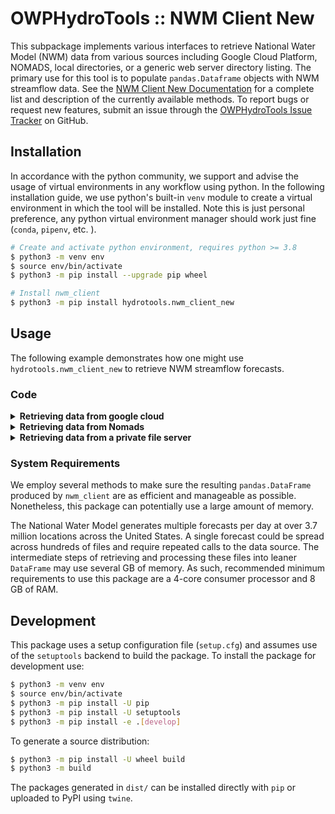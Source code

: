 # OWPHydroTools :: NWM Client New

This subpackage implements various interfaces to retrieve National Water Model (NWM) data from various sources including Google Cloud Platform, NOMADS, local directories, or a generic web server directory listing. The primary use for this tool is to populate `pandas.Dataframe` objects with NWM streamflow data. See the [NWM Client New Documentation](https://noaa-owp.github.io/hydrotools/hydrotools.nwm_client_new.html) for a complete list and description of the currently available methods. To report bugs or request new features, submit an issue through the [OWPHydroTools Issue Tracker](https://github.com/NOAA-OWP/hydrotools/issues) on GitHub.

## Installation

In accordance with the python community, we support and advise the usage of virtual
environments in any workflow using python. In the following installation guide, we
use python's built-in `venv` module to create a virtual environment in which the
tool will be installed. Note this is just personal preference, any python virtual
environment manager should work just fine (`conda`, `pipenv`, etc. ).

```bash
# Create and activate python environment, requires python >= 3.8
$ python3 -m venv env
$ source env/bin/activate
$ python3 -m pip install --upgrade pip wheel

# Install nwm_client
$ python3 -m pip install hydrotools.nwm_client_new
```

## Usage

The following example demonstrates how one might use `hydrotools.nwm_client_new` to retrieve NWM streamflow forecasts.

### Code

<details><summary><b>Retrieving data from google cloud</b></summary>

```python
# Import the NWM Client
from hydrotools.nwm_client_new.NWMFileClient import NWMFileClient

# Instantiate model data client
#  By default, NWM values are in SI units
#  If you prefer US standard units, nwm_client can return
#  values in US standard units by setting the unit_system parameter 
#  to "US".
# model_data_client = NWMFileClient(unit_system="US")
model_data_client = NWMFileClient()

# Retrieve forecast data
forecast_data = model_data_client.get(
    configurations = ["short_range"],
    reference_times = ["20210101T01Z"],
    nwm_feature_ids = [724696]
    )

# Look at the data
print(forecast_data.head())
```
### Example output
```console
       reference_time  nwm_feature_id          value_time      value measurement_unit variable_name configuration usgs_site_code
0 2021-01-01 01:00:00          724696 2021-01-01 02:00:00  56.340000           m3 s-1    streamflow   short_range       01013500
1 2021-01-01 01:00:00          724696 2021-01-01 17:00:00  56.090000           m3 s-1    streamflow   short_range       01013500
2 2021-01-01 01:00:00          724696 2021-01-01 16:00:00  56.119999           m3 s-1    streamflow   short_range       01013500
3 2021-01-01 01:00:00          724696 2021-01-01 15:00:00  56.149998           m3 s-1    streamflow   short_range       01013500
4 2021-01-01 01:00:00          724696 2021-01-01 14:00:00  56.180000           m3 s-1    streamflow   short_range       01013500
```

</details>

<details><summary><b>Retrieving data from Nomads</b></summary>

```python
# Import the NWM Client
from hydrotools.nwm_client_new.NWMFileClient import NWMFileClient
from hydrotools.nwm_client_new.HTTPFileCatalog import HTTPFileCatalog
import pandas as pd

# Instantiate model data client
catalog = HTTPFileCatalog("https://nomads.ncep.noaa.gov/pub/data/nccf/com/nwm/prod/")
model_data_client = NWMFileClient(catalog=catalog)

# Set reference time
yesterday = pd.Timestamp.utcnow() - pd.Timedelta("1D")

# Retrieve forecast data
forecast_data = model_data_client.get(
    configurations = ["short_range"],
    reference_times = [yesterday],
    nwm_feature_ids = [724696]
    )

# Look at the data
print(forecast_data.head())
```
### Example output
```console
       reference_time  nwm_feature_id          value_time      value measurement_unit variable_name configuration usgs_site_code
0 2022-08-07 18:00:00          724696 2022-08-07 19:00:00  20.369999           m3 s-1    streamflow   short_range       01013500
1 2022-08-07 18:00:00          724696 2022-08-08 10:00:00  24.439999           m3 s-1    streamflow   short_range       01013500
2 2022-08-07 18:00:00          724696 2022-08-08 09:00:00  24.469999           m3 s-1    streamflow   short_range       01013500
3 2022-08-07 18:00:00          724696 2022-08-08 08:00:00  24.490000           m3 s-1    streamflow   short_range       01013500
4 2022-08-07 18:00:00          724696 2022-08-08 07:00:00  24.510000           m3 s-1    streamflow   short_range       01013500
```

</details>

<details><summary><b>Retrieving data from a private file server</b></summary>

```python
# Import the NWM Client
from hydrotools.nwm_client_new.NWMFileClient import NWMFileClient
from hydrotools.nwm_client_new.HTTPFileCatalog import HTTPFileCatalog
from hydrotools.nwm_client_new.NWMClientDefaults import MeasurementUnitSystem
import ssl

# Instantiate model data client
catalog = HTTPFileCatalog(
    "https://path-to-my-private-server.com/nwm-files", 
    ssl_context=ssl.create_default_context(ca_file="/path/to/my/ca-bundle.crt")
    )
model_data_client = NWMFileClient(catalog=catalog, unit_system=MeasurementUnitSystem.US)

# Retrieve forecast data
forecast_data = model_data_client.get(
    configurations = ["short_range"],
    reference_times = ["2022-06-01T13"],
    nwm_feature_ids = [724696]
    )

# Look at the data
print(forecast_data.head())
```
### Example output
```console
       reference_time  nwm_feature_id          value_time        value measurement_unit variable_name configuration usgs_site_code
0 2022-06-01 13:00:00          724696 2022-06-01 14:00:00  3586.910645           ft^3/s    streamflow   short_range       01013500
1 2022-06-01 13:00:00          724696 2022-06-02 05:00:00  2167.260986           ft^3/s    streamflow   short_range       01013500
2 2022-06-01 13:00:00          724696 2022-06-02 04:00:00  2168.673584           ft^3/s    streamflow   short_range       01013500
3 2022-06-01 13:00:00          724696 2022-06-02 03:00:00  2172.558350           ft^3/s    streamflow   short_range       01013500
4 2022-06-01 13:00:00          724696 2022-06-02 02:00:00  2177.855469           ft^3/s    streamflow   short_range       01013500
```

</details>

### System Requirements
We employ several methods to make sure the resulting `pandas.DataFrame` produced by `nwm_client` are as efficient and manageable as possible. Nonetheless, this package can potentially use a large amount of memory.

The National Water Model generates multiple forecasts per day at over 3.7 million locations across the United States. A single forecast could be spread across hundreds of files and require repeated calls to the data source. The intermediate steps of retrieving and processing these files into leaner `DataFrame` may use several GB of memory. As such, recommended minimum requirements to use this package are a 4-core consumer processor and 8 GB of RAM.

## Development

This package uses a setup configuration file (`setup.cfg`) and assumes use of the `setuptools` backend to build the package. To install the package for development use:
```bash
$ python3 -m venv env
$ source env/bin/activate
$ python3 -m pip install -U pip
$ python3 -m pip install -U setuptools
$ python3 -m pip install -e .[develop]
```

To generate a source distribution:
```bash
$ python3 -m pip install -U wheel build
$ python3 -m build
```

The packages generated in `dist/` can be installed directly with `pip` or uploaded to PyPI using `twine`.
